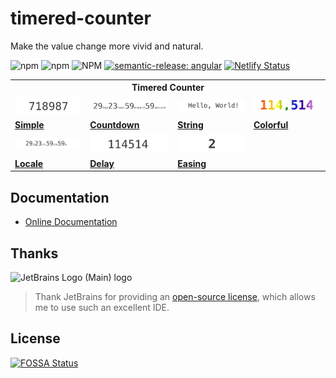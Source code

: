 # timered-counter

Make the value change more vivid and natural.

![npm](https://img.shields.io/npm/v/timered-counter?style=flat-square)
![npm](https://img.shields.io/npm/dm/timered-counter?style=flat-square)
![NPM](https://img.shields.io/npm/l/timered-counter?style=flat-square)
[![semantic-release: angular](https://img.shields.io/badge/semantic--release-angular-e10079?logo=semantic-release&style=flat-square)](https://github.com/semantic-release/semantic-release)
[![Netlify Status](https://api.netlify.com/api/v1/badges/133df312-97ec-411b-816e-52ee0bd49808/deploy-status?style=flat-square)](https://app.netlify.com/sites/timered-counter/deploys)

<table>
<tr>
<th colspan="4">Timered Counter</th>
</tr>
<tr>
<td><img src="./demo/images/simple.gif" /></td>
<td><img src="./demo/images/countdown.gif" /></td>
<td><img src="./demo/images/string.gif" /></td>
<td><img src="./demo/images/color.gif" /></td>
</tr>
<tr>
<td><a href="https://timered-counter.netlify.app/guide/examples/simple-usage.html#number"><strong>Simple</strong></a></td>
<td><a href="https://timered-counter.netlify.app/guide/examples/simple-usage.html#datetime-duration"><strong>Countdown</strong></a></td>
<td><a href="https://timered-counter.netlify.app/guide/examples/simple-usage.html#string"><strong>String</strong></a></td>
<td><a href="https://timered-counter.netlify.app/guide/examples/styled-usage.html#color"><strong>Colorful</strong></a></td>
</tr>
<tr>
<td><img src="./demo/images/locale.gif" /></td>
<td><img src="./demo/images/delay.gif" /></td>
<td><img src="./demo/images/easing.gif" /></td>
</tr>
<tr>
<td><a href="https://timered-counter.netlify.app/guide/examples/locale-usage.html#locale-datetime-duration"><strong>Locale</strong></a></td>
<td><a href="https://timered-counter.netlify.app/guide/examples/animated-usage.html#delay"><strong>Delay</strong></a></td>
<td><a href="https://timered-counter.netlify.app/guide/examples/animated-usage.html#easing"><strong>Easing</strong></a></td>
</tr>
</table>

## Documentation

- [Online Documentation](https://timered-counter.netlify.app/)

## Thanks

![JetBrains Logo (Main) logo](https://resources.jetbrains.com/storage/products/company/brand/logos/jb_beam.svg)

> Thank JetBrains for providing an [open-source license](https://jb.gg/OpenSourceSupport), which allows me to use such an excellent IDE.

## License

[![FOSSA Status](https://app.fossa.com/api/projects/git%2Bgithub.com%2Fsiaikin%2Ftimered-counter.svg?type=large&issueType=license)](https://app.fossa.com/projects/git%2Bgithub.com%2Fsiaikin%2Ftimered-counter?ref=badge_large&issueType=license)
